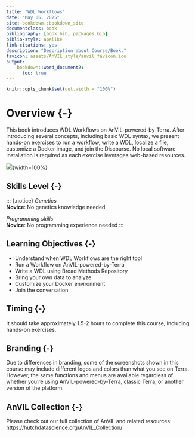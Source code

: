 ```yaml
---
title: "WDL Workflows"
date: "May 06, 2025"
site: bookdown::bookdown_site
documentclass: book
bibliography: [book.bib, packages.bib]
biblio-style: apalike
link-citations: yes
description: "Description about Course/Book."
favicon: assets/AnVIL_style/anvil_favicon.ico
output:
    bookdown::word_document2:
      toc: true
---
```



``` r
knitr::opts_chunk$set(out.width = "100%")
```

# Overview {-}

This book introduces WDL Workflows on AnVIL-powered-by-Terra.  After introducing several concepts, including basic WDL syntax, we present hands-on exercises to run a workflow, write a WDL, localize a file, customize a Docker image, and join the Discourse.  No local software installation is required as each exercise leverages web-based resources.

![](index_files/figure-docx//1o2XnuMbqWVLf4XrsXolIQ7ulfnMlpJlrUxN0Y8aLIVQ_g1397c25e58c_0_2.png){width=100%}

## Skills Level {-}

::: {.notice}
_Genetics_  
**Novice**: No genetics knowledge needed

_Programming skills_  
**Novice**: No programming experience needed
:::

## Learning Objectives {-}

- Understand when WDL Workflows are the right tool
- Run a Workflow on AnVIL-powered-by-Terra
- Write a WDL using Broad Methods Repository
- Bring your own data to analyze
- Customize your Docker environment
- Join the conversation

## Timing {-}
It should take approximately 1.5-2 hours to complete this course, including hands-on exercises.

## Branding {-}
Due to differences in branding, some of the screenshots shown in this course may include different logos and colors than what you see on Terra. However, the same functions and menus are available regardless of whether you’re using AnVIL-powered-by-Terra, classic Terra, or another version of the platform.

## AnVIL Collection {-}

Please check out our full collection of AnVIL and related resources: https://hutchdatascience.org/AnVIL_Collection/

